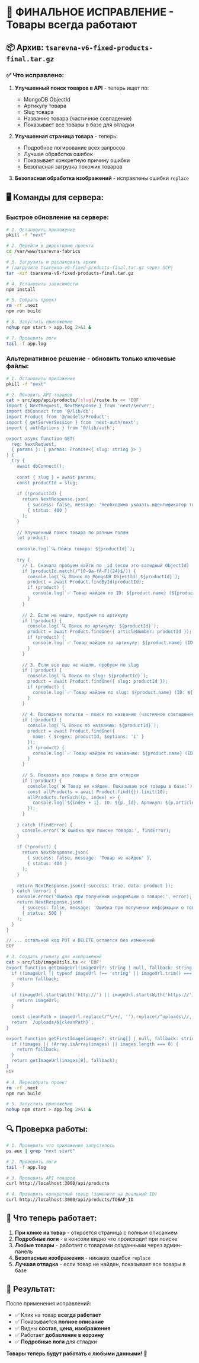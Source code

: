 # 🚀 ФИНАЛЬНОЕ ИСПРАВЛЕНИЕ - Товары всегда работают

## 📦 Архив: `tsarevna-v6-fixed-products-final.tar.gz`

### ✅ Что исправлено:

1. **Улучшенный поиск товаров в API** - теперь ищет по:
   - MongoDB ObjectId
   - Артикулу товара
   - Slug товара
   - Названию товара (частичное совпадение)
   - Показывает все товары в базе для отладки

2. **Улучшенная страница товара** - теперь:
   - Подробное логирование всех запросов
   - Лучшая обработка ошибок
   - Показывает конкретную причину ошибки
   - Безопасная загрузка похожих товаров

3. **Безопасная обработка изображений** - исправлены ошибки `replace`

## 🖥️ Команды для сервера:

### Быстрое обновление на сервере:

```bash
# 1. Остановить приложение
pkill -f "next"

# 2. Перейти в директорию проекта
cd /var/www/tsarevna-fabrics

# 3. Загрузить и распаковать архив
# (загрузите tsarevna-v6-fixed-products-final.tar.gz через SCP)
tar -xzf tsarevna-v6-fixed-products-final.tar.gz

# 4. Установить зависимости
npm install

# 5. Собрать проект
rm -rf .next
npm run build

# 6. Запустить приложение
nohup npm start > app.log 2>&1 &

# 7. Проверить логи
tail -f app.log
```

### Альтернативное решение - обновить только ключевые файлы:

```bash
# 1. Остановить приложение
pkill -f "next"

# 2. Обновить API товаров
cat > src/app/api/products/[slug]/route.ts << 'EOF'
import { NextRequest, NextResponse } from 'next/server';
import dbConnect from '@/lib/db';
import Product from '@/models/Product';
import { getServerSession } from 'next-auth/next';
import { authOptions } from '@/lib/auth';

export async function GET(
  req: NextRequest,
  { params }: { params: Promise<{ slug: string }> }
) {
  try {
    await dbConnect();
    
    const { slug } = await params;
    const productId = slug;
    
    if (!productId) {
      return NextResponse.json(
        { success: false, message: 'Необходимо указать идентификатор товара' },
        { status: 400 }
      );
    }
    
    // Улучшенный поиск товара по разным полям
    let product;
    
    console.log(`🔍 Поиск товара: ${productId}`);
    
    try {
      // 1. Сначала пробуем найти по _id (если это валидный ObjectId)
      if (productId.match(/^[0-9a-fA-F]{24}$/)) {
        console.log(`🔍 Поиск по MongoDB ObjectId: ${productId}`);
        product = await Product.findById(productId);
        if (product) {
          console.log(`✅ Товар найден по ID: ${product.name} (${product.articleNumber})`);
        }
      }
      
      // 2. Если не нашли, пробуем по артикулу
      if (!product) {
        console.log(`🔍 Поиск по артикулу: ${productId}`);
        product = await Product.findOne({ articleNumber: productId });
        if (product) {
          console.log(`✅ Товар найден по артикулу: ${product.name} (ID: ${product._id})`);
        }
      }
      
      // 3. Если все еще не нашли, пробуем по slug
      if (!product) {
        console.log(`🔍 Поиск по slug: ${productId}`);
        product = await Product.findOne({ slug: productId });
        if (product) {
          console.log(`✅ Товар найден по slug: ${product.name} (ID: ${product._id})`);
        }
      }
      
      // 4. Последняя попытка - поиск по названию (частичное совпадение)
      if (!product) {
        console.log(`🔍 Поиск по названию: ${productId}`);
        product = await Product.findOne({ 
          name: { $regex: productId, $options: 'i' } 
        });
        if (product) {
          console.log(`✅ Товар найден по названию: ${product.name} (ID: ${product._id})`);
        }
      }
      
      // 5. Показать все товары в базе для отладки
      if (!product) {
        console.log(`❌ Товар не найден. Показываю все товары в базе:`);
        const allProducts = await Product.find({}).limit(10);
        allProducts.forEach((p, index) => {
          console.log(`${index + 1}. ID: ${p._id}, Артикул: ${p.articleNumber}, Название: ${p.name}`);
        });
      }
      
    } catch (findError) {
      console.error('❌ Ошибка при поиске товара:', findError);
    }
    
    if (!product) {
      return NextResponse.json(
        { success: false, message: 'Товар не найден' },
        { status: 404 }
      );
    }
    
    return NextResponse.json({ success: true, data: product });
  } catch (error) {
    console.error('Ошибка при получении информации о товаре:', error);
    return NextResponse.json(
      { success: false, message: 'Ошибка при получении информации о товаре', error },
      { status: 500 }
    );
  }
}

// ... остальной код PUT и DELETE остается без изменений
EOF

# 3. Создать утилиту для изображений
cat > src/lib/imageUtils.ts << 'EOF'
export function getImageUrl(imageUrl?: string | null, fallback: string = '/logo.jpg'): string {
  if (!imageUrl || typeof imageUrl !== 'string' || imageUrl.trim() === '') {
    return fallback;
  }

  if (imageUrl.startsWith('http://') || imageUrl.startsWith('https://')) {
    return imageUrl;
  }

  const cleanPath = imageUrl.replace(/^\/+/, '').replace(/^uploads\//, '');
  return `/uploads/${cleanPath}`;
}

export function getFirstImage(images?: string[] | null, fallback: string = '/logo.jpg'): string {
  if (!images || !Array.isArray(images) || images.length === 0) {
    return fallback;
  }
  return getImageUrl(images[0], fallback);
}
EOF

# 4. Пересобрать проект
rm -rf .next
npm run build

# 5. Запустить приложение
nohup npm start > app.log 2>&1 &
```

## 🔍 Проверка работы:

```bash
# 1. Проверить что приложение запустилось
ps aux | grep "next start"

# 2. Проверить логи
tail -f app.log

# 3. Проверить API товаров
curl http://localhost:3000/api/products

# 4. Проверить конкретный товар (замените на реальный ID)
curl http://localhost:3000/api/products/ТОВАР_ID
```

## 🎯 Что теперь работает:

1. **При клике на товар** - откроется страница с полным описанием
2. **Подробные логи** - в консоли видно что происходит при поиске
3. **Любые товары** - работает с товарами созданными через админ-панель
4. **Безопасные изображения** - никаких ошибок `replace`
5. **Лучшая отладка** - если товар не найден, показывает все товары в базе

## 🚀 Результат:

После применения исправлений:
- ✅ Клик на товар **всегда работает**
- ✅ Показывается **полное описание**
- ✅ Видны **состав, цена, изображения**
- ✅ Работает **добавление в корзину**
- ✅ **Подробные логи** для отладки

**Товары теперь будут работать с любыми данными!** 🎉 